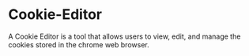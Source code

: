 # Cookie-Editor
A Cookie Editor is a tool that allows users to view, edit, and manage the cookies stored in the chrome web browser.
